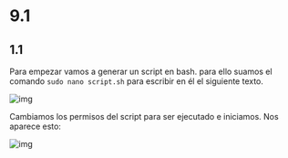 # 9.1
## 1.1
Para empezar vamos a generar un script en bash. para ello suamos el comando `sudo nano script.sh` para escribir en él el siguiente texto.

![img]()

Cambiamos los permisos del script para ser ejecutado e iniciamos. Nos aparece esto:

![img]()
